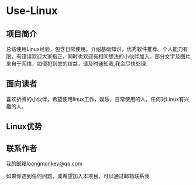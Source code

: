 # Use-Linux



## 项目简介

总结使用Linux经验，包含日常使用，介绍基础知识，优秀软件推荐。个人能力有限，有错误欢迎大家指正，同时也欢迎有相同想法的小伙伴加入。部分文字及图片来自于网络，如侵犯到您的权益，请及时通知我,我会尽快处理.



## 面向读者

喜欢折腾的小伙伴，希望使用linux工作，娱乐，日常使用的人，任何对Linux有兴趣的人。



## Linux优势









## 联系作者

我的邮箱loongmonkey@qq.com 

如果你遇到任何问题，或希望加入本项目，可以通过邮箱联系我

